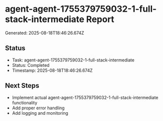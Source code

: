 # agent-agent-1755379759032-1-full-stack-intermediate Report

Generated: 2025-08-18T18:46:26.674Z

## Status
- Task: agent-agent-1755379759032-1-full-stack-intermediate
- Status: Completed
- Timestamp: 2025-08-18T18:46:26.674Z

## Next Steps
- Implement actual agent-agent-1755379759032-1-full-stack-intermediate functionality
- Add proper error handling
- Add logging and monitoring
